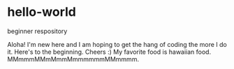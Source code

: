 # hello-world
beginner respository


Aloha! I'm new here and I am hoping to get the hang of coding the more I do it. Here's to the beginning. 
Cheers :) My favorite food is hawaiian food. MMmmmMMmMmmMmmmmmmMMmmmm.
